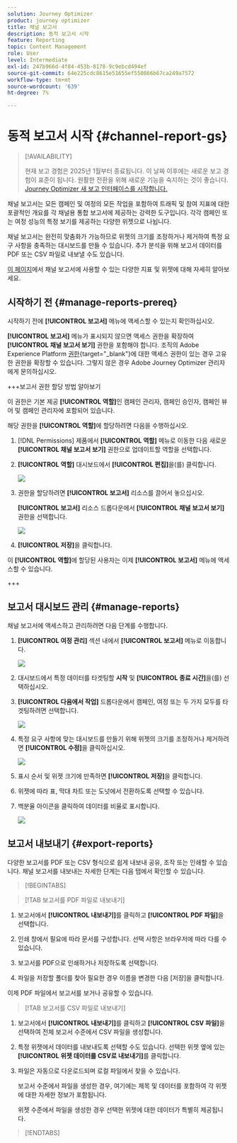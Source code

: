 ```yaml
---
solution: Journey Optimizer
product: journey optimizer
title: 채널 보고서
description: 동적 보고서 시작
feature: Reporting
topic: Content Management
role: User
level: Intermediate
exl-id: 247b966d-4f84-453b-8178-9c9ebcd494ef
source-git-commit: 64e225cdc8615e51655ef550866b67ca249a7572
workflow-type: tm+mt
source-wordcount: '639'
ht-degree: 7%

---
```


# 동적 보고서 시작 {#channel-report-gs}

>[!AVAILABILITY]
>
>현재 보고 경험은 2025년 1월부터 종료됩니다. 이 날짜 이후에는 새로운 보고 경험이 표준이 됩니다. 원활한 전환을 위해 새로운 기능을 숙지하는 것이 좋습니다. [Journey Optimizer 새 보고 인터페이스를 시작합니다.](report-gs-cja.md)

채널 보고서는 모든 캠페인 및 여정의 모든 작업을 포함하여 트래픽 및 참여 지표에 대한 포괄적인 개요를 각 채널용 통합 보고서에 제공하는 강력한 도구입니다. 각각 캠페인 또는 여정 성능의 특정 보기를 제공하는 다양한 위젯으로 나뉩니다.

채널 보고서는 완전히 맞춤화가 가능하므로 위젯의 크기를 조정하거나 제거하여 특정 요구 사항을 충족하는 대시보드를 만들 수 있습니다. 추가 분석을 위해 보고서 데이터를 PDF 또는 CSV 파일로 내보낼 수도 있습니다.

[이 페이지](channel-report.md)에서 채널 보고서에 사용할 수 있는 다양한 지표 및 위젯에 대해 자세히 알아보세요.

## 시작하기 전 {#manage-reports-prereq}

시작하기 전에 **[!UICONTROL 보고서]** 메뉴에 액세스할 수 있는지 확인하십시오.

**[!UICONTROL 보고서]** 메뉴가 표시되지 않으면 액세스 권한을 확장하여 **[!UICONTROL 채널 보고서 보기]** 권한을 포함해야 합니다. 조직의 Adobe Experience Platform [권한](https://experienceleague.adobe.com/docs/experience-platform/access-control/home.html?lang=ko){target="_blank"}에 대한 액세스 권한이 있는 경우 고유한 권한을 확장할 수 있습니다. 그렇지 않은 경우 Adobe Journey Optimizer 관리자에게 문의하십시오.

+++보고서 권한 할당 방법 알아보기

이 권한은 기본 제공 **[!UICONTROL 역할]**&#x200B;인 캠페인 관리자, 캠페인 승인자, 캠페인 뷰어 및 캠페인 관리자에 포함되어 있습니다.

해당 권한을 **[!UICONTROL 역할]**&#x200B;에 할당하려면 다음을 수행하십시오.

1. [!DNL Permissions] 제품에서 **[!UICONTROL 역할]** 메뉴로 이동한 다음 새로운 **[!UICONTROL 채널 보고서 보기]** 권한으로 업데이트할 역할을 선택합니다.

1. **[!UICONTROL 역할]** 대시보드에서 **[!UICONTROL 편집]**&#x200B;을(를) 클릭합니다.

   ![](assets/channel_permission_1.png)

1. 권한을 할당하려면 **[!UICONTROL 보고서]** 리소스를 끌어서 놓으십시오.

   **[!UICONTROL 보고서]** 리소스 드롭다운에서 **[!UICONTROL 채널 보고서 보기]** 권한을 선택합니다.

   ![](assets/channel_permission_2.png)

1. **[!UICONTROL 저장]**&#x200B;을 클릭합니다.

이 **[!UICONTROL 역할]**&#x200B;에 할당된 사용자는 이제 **[!UICONTROL 보고서]** 메뉴에 액세스할 수 있습니다.

+++

## 보고서 대시보드 관리 {#manage-reports}

채널 보고서에 액세스하고 관리하려면 다음 단계를 수행합니다.

1. **[!UICONTROL 여정 관리]** 섹션 내에서 **[!UICONTROL 보고서]** 메뉴로 이동합니다.

   ![](assets/channel_report_1.png)

1. 대시보드에서 특정 데이터를 타겟팅할 **시작** 및 **[!UICONTROL 종료 시간]**&#x200B;을(를) 선택하십시오.

1. **[!UICONTROL 다음에서 작업]** 드롭다운에서 캠페인, 여정 또는 두 가지 모두를 타겟팅하려면 선택합니다.

   ![](assets/channel_report_2.png)

1. 특정 요구 사항에 맞는 대시보드를 만들기 위해 위젯의 크기를 조정하거나 제거하려면 **[!UICONTROL 수정]**&#x200B;을 클릭하십시오.

   ![](assets/channel_report_3.png)

1. 표시 순서 및 위젯 크기에 만족하면 **[!UICONTROL 저장]**&#x200B;을 클릭합니다.

1. 위젯에 따라 표, 막대 차트 또는 도넛에서 전환하도록 선택할 수 있습니다.

1. 백분율 아이콘을 클릭하여 데이터를 비율로 표시합니다.

   ![](assets/channel_report_4.png)

## 보고서 내보내기 {#export-reports}

다양한 보고서를 PDF 또는 CSV 형식으로 쉽게 내보내 공유, 조작 또는 인쇄할 수 있습니다. 채널 보고서를 내보내는 자세한 단계는 다음 탭에서 확인할 수 있습니다.

>[!BEGINTABS]

>[!TAB 보고서를 PDF 파일로 내보내기]

1. 보고서에서 **[!UICONTROL 내보내기]**&#x200B;를 클릭하고 **[!UICONTROL PDF 파일]**&#x200B;을 선택합니다.

1. 인쇄 창에서 필요에 따라 문서를 구성합니다. 선택 사항은 브라우저에 따라 다를 수 있습니다.

1. 보고서를 PDF으로 인쇄하거나 저장하도록 선택합니다.

1. 파일을 저장할 폴더를 찾아 필요한 경우 이름을 변경한 다음 [저장]을 클릭합니다.

이제 PDF 파일에서 보고서를 보거나 공유할 수 있습니다.

>[!TAB 보고서를 CSV 파일로 내보내기]

1. 보고서에서 **[!UICONTROL 내보내기]**&#x200B;를 클릭하고 **[!UICONTROL CSV 파일]**&#x200B;을 선택하여 전체 보고서 수준에서 CSV 파일을 생성합니다.

1. 특정 위젯에서 데이터를 내보내도록 선택할 수도 있습니다. 선택한 위젯 옆에 있는 **[!UICONTROL 위젯 데이터를 CSV로 내보내기]**&#x200B;를 클릭합니다.

1. 파일은 자동으로 다운로드되며 로컬 파일에서 찾을 수 있습니다.

   보고서 수준에서 파일을 생성한 경우, 여기에는 제목 및 데이터를 포함하여 각 위젯에 대한 자세한 정보가 포함됩니다.

   위젯 수준에서 파일을 생성한 경우 선택한 위젯에 대한 데이터가 특별히 제공됩니다.

>[!ENDTABS]
